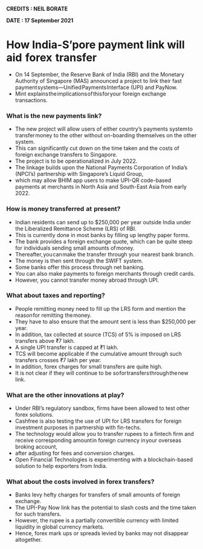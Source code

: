 **CREDITS : NEIL BORATE**

**DATE : 17 September 2021**

# How India-S’pore payment link will aid  forex  transfer
- On 14 September, the Reserve Bank of India (RBI) and the Monetary Authority of Singapore (MAS) announced a project to link their fast payment systems—Unified Payments Interface (UPI) and PayNow.
- Mint explains the implications of this for your foreign exchange transactions.

### What is the new payments link?
- The new project will allow users of either country’s payments system to transfer money to the other without on-boarding themselves on the other system.
- This can significantly cut down on the time taken and the costs of foreign exchange transfers to Singapore.
- The project is to be operationalized in July 2022.
- The linkage builds upon the National Payments Corporation of India’s (NPCI’s) partnership with Singapore’s Liquid Group,
- which may allow BHIM app users to make UPI-QR code-based payments at merchants in North Asia and South-East Asia from early 2022.

### How is money transferred  at  present?
- Indian residents can send up to $250,000 per year outside India under the Liberalized Remittance Scheme (LRS) of RBI.
- This is currently done in most banks by filling up lengthy paper forms.
- The bank provides a foreign exchange quote, which can be quite steep for individuals sending small amounts of money.
- Thereafter, you can make the transfer through your nearest bank branch.
- The money is then sent through the SWIFT system.
- Some banks offer this process through net banking.
- You can also make payments to foreign merchants through credit cards.
- However, you cannot transfer money abroad through UPI.

### What about taxes and reporting?
- People remitting money need to fill up the LRS form and mention the reason for remitting the money.
- They have to also ensure that the amount sent is less than $250,000 per year.
- In addition, tax collected at source (TCS) of 5% is imposed on LRS transfers above ₹7 lakh.
- A single UPI transfer is capped at ₹1 lakh.
- TCS will become applicable if the cumulative amount through such transfers crosses ₹7 lakh per year.
- In addition, forex charges for small transfers are quite high.
- It is not clear if they will continue to be so for transfers through the new link.

### What are the other innovations at play?
- Under RBI’s regulatory sandbox, firms have been allowed to test other forex solutions.
- Cashfree is also testing the use of UPI for LRS transfers for foreign investment purposes in partnership with fin-techs.
- The technology would allow you to transfer rupees to a fintech firm and receive corresponding amount in foreign currency in your overseas broking account,
- after adjusting for fees and conversion charges.
- Open Financial Technologies is experimenting with a blockchain-based solution to help exporters from India.

### What about the costs involved in forex transfers?
- Banks levy hefty charges for transfers of small amounts of foreign exchange.
- The UPI-Pay Now link has the potential to slash costs and the time taken for such transfers.
- However, the rupee is a partially convertible currency with limited liquidity in global currency markets.
- Hence, forex mark ups or spreads levied by banks may not disappear altogether.

